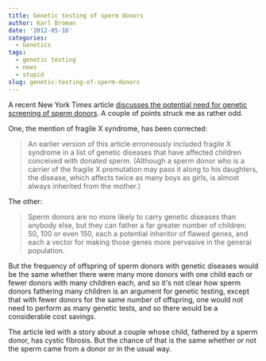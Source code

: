 ```yaml
---
title: Genetic testing of sperm donors
author: Karl Broman
date: '2012-05-16'
categories:
  - Genetics
tags:
  - genetic testing
  - news
  - stupid
slug: genetic-testing-of-sperm-donors
---
```


A recent New York Times article [discusses the potential need for genetic screening of sperm donors](http://www.nytimes.com/2012/05/15/health/in-sperm-banks-a-matrix-of-untested-genetic-diseases.html). A couple of points struck me as rather odd.

One, the mention of fragile X syndrome, has been corrected:

<blockquote>
An earlier version of this article erroneously included fragile X syndrome in a list of genetic diseases that have affected children conceived with donated sperm. (Although a sperm donor who is a carrier of the fragile X premutation may pass it along to his daughters, the disease, which affects twice as many boys as girls, is almost always inherited from the mother.)
</blockquote>

The other:

<blockquote>
Sperm donors are no more likely to carry genetic diseases than anybody else, but they can father a far greater number of children: 50, 100 or even 150, each a potential inheritor of flawed genes, and each a vector for making those genes more pervasive in the general population.
</blockquote>

But the frequency of offspring of sperm donors with genetic diseases would be the same whether there were many more donors with one child each or fewer donors with many children each, and so it's not clear how sperm donors fathering many children is an argument for genetic testing, except that with fewer donors for the same number of offspring, one would not need to perform as many genetic tests, and so there would be a considerable cost savings.

The article led with a story about a couple whose child, fathered by a sperm donor, has cystic fibrosis.  But the chance of that is the same whether or not the sperm came from a donor or in the usual way.
